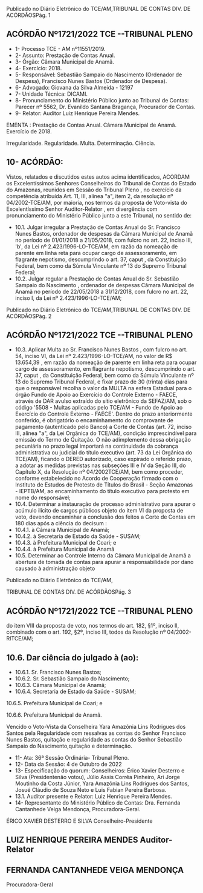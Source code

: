 Publicado  no  Diário  Eletrônico do TCE/AM,TRIBUNAL DE CONTAS DIV. DE ACÓRDÃOSPág. 1

## ACÓRDÃO Nº1721/2022  TCE --TRIBUNAL PLENO

- 1- Processo TCE - AM nº11551/2019.
- 2- Assunto: Prestação de Contas Anual.
- 3- Órgão: Câmara Municipal de Anamã.
- 4- Exercício: 2018.
- 5- Responsável: Sebastião Sampaio do Nascimento (Ordenador de Despesa), Francisco Nunes Bastos (Ordenador de Despesa).
- 6- Advogado: Giovana da Silva Almeida - 12197
- 7- Unidade Técnica: DICAMI.
- 8- Pronunciamento  do  Ministério  Público  junto  ao  Tribunal  de  Contas: Parecer  nº 5562, Dr. Evanildo Santana Bragança, Procurador de Contas.
- 9- Relator: Auditor Luiz Henrique Pereira Mendes.

EMENTA : Prestação  de  Contas  Anual. Câmara Municipal de Anamã. Exercício de 2018.

Irregularidade.  Regularidade.  Multa.  Determinação. Ciência.

## 10-  ACÓRDÃO:

Vistos, relatados e discutidos estes autos acima identificados, ACORDAM os Excelentíssimos Senhores Conselheiros do Tribunal de Contas do Estado do Amazonas, reunidos em Sessão do Tribunal Pleno , no exercício da competência atribuída Art. 11, III, alínea "a", item 2, da resolução nº 04/2002-TCE/AM, por maioria, nos termos da proposta de Voto-vista do Excelentíssimo Senhor Auditor-Relator , em divergência com pronunciamento do Ministério Público junto a este Tribunal, no sentido de:

- 10.1. Julgar  irregular a  Prestação  de  Contas  Anual  do Sr. Francisco  Nunes  Bastos, ordenador  de  despesas  da Câmara Municipal  de  Anamã  no  período  de  01/01/2018  a 21/05/2018, com fulcro no  art.  22,  inciso  III,  'b',  da  Lei  nº 2.423/1996-LO-TCE/AM, em razão da nomeação de parente em linha reta para ocupar cargo de assessoramento,  em  flagrante  nepotismo,  descumprindo  o art. 37, caput , da  Constituição  Federal,  bem  como  da Súmula Vinculante nº 13 do Supremo Tribunal Federal;
- 10.2. Julgar regular a Prestação de Contas  Anual do Sr. Sebastião Sampaio do Nascimento , ordenador de despesas  Câmara  Municipal  de  Anamã  no  período  de 22/05/2018 a 31/12/2018, com fulcro no art. 22, inciso I, da Lei nº 2.423/1996-LO-TCE/AM;

Publicado  no  Diário  Eletrônico do TCE/AM,TRIBUNAL DE CONTAS DIV. DE ACÓRDÃOSPág. 2

## ACÓRDÃO Nº1721/2022  TCE --TRIBUNAL PLENO

- 10.3. Aplicar Multa ao Sr.  Francisco Nunes Bastos , com fulcro no  art.  54,  inciso  VI,  da  Lei  nº  2.423/1996-LO-TCE/AM,  no valor  de R$  13.654,39 , em  razão  da  nomeação  de  parente em  linha  reta  para  ocupar  cargo  de  assessoramento,  em flagrante nepotismo,  descumprindo  o  art.  37, caput , da Constituição Federal, bem como da Súmula Vinculante nº 13 do Supremo Tribunal Federal, e fixar prazo de 30 (trinta) dias para  que  o  responsável  recolha  o  valor  da MULTA na esfera Estadual para o órgão Fundo de Apoio ao Exercício  do  Controle  Externo  -  FAECE,  através  de  DAR avulso  extraído  do  sítio  eletrônico  da  SEFAZ/AM,  sob  o código  '5508  -  Multas  aplicadas  pelo  TCE/AM  -  Fundo  de Apoio ao Exercício do Controle Externo - FAECE'. Dentro  do  prazo  anteriormente  conferido,  é  obrigatório  o encaminhamento do comprovante de pagamento (autenticado  pelo  Banco)  a Corte  de  Contas  (art.  72,  inciso III, alínea "a", da Lei Orgânica  do  TCE/AM),  condição imprescindível  para  emissão  do  Termo  de  Quitação.  O  não adimplemento  dessa  obrigação  pecuniária  no  prazo  legal importará  na  continuidade  da  cobrança  administrativa  ou judicial do  título executivo  (art. 73  da  Lei  Orgânica  do TCE/AM),  ficando  o  DERED  autorizado,  caso  expirado  o referido prazo, a adotar as medidas previstas nas subseções III e IV da Seção III, do Capítulo X, da Resolução nº 04/2002TCE/AM,  bem  como  proceder,  conforme  estabelecido  no Acordo de Cooperação firmado com o Instituto de Estudos de Protesto de Títulos do Brasil - Seção Amazonas - IEPTB/AM, ao  encaminhamento  do  título  executivo  para  protesto  em nome do responsável;
- 10.4. Determinar a  instauração  de  processo  administrativo  para apurar o acúmulo ilícito de cargos públicos objeto do item VI da proposta  de  voto,  devendo  encaminhar  a  conclusão  dos feitos a Corte de  Contas  em 180  dias após  a  ciência do decisum :
- 10.4.1. à Câmara Municipal de Anamã;
- 10.4.2. à Secretaria de Estado da Saúde - SUSAM;
- 10.4.3. à Prefeitura Municipal de Coari; e
- 10.4.4. à Prefeitura Municipal de Anamã
- 10.5. Determinar ao  Controle  Interno  da  Câmara  Municipal  de Anamã  a  abertura  de  tomada  de  contas  para  apurar  a responsabilidade por dano causado à administração objeto

Publicado  no  Diário  Eletrônico do TCE/AM,

TRIBUNAL DE CONTAS DIV. DE ACÓRDÃOSPág. 3

## ACÓRDÃO Nº1721/2022  TCE --TRIBUNAL PLENO

do  item  VIII  da  proposta  de  voto,  nos  termos  do  art.  182, §1º, inciso II, combinado com o art. 192, §2º, inciso III, todos da Resolução nº 04/2002-RITCE/AM;

## 10.6. Dar ciência do julgado à (ao):

- 10.6.1. Sr. Francisco Nunes Bastos;
- 10.6.2. Sr. Sebastião Sampaio do Nascimento;
- 10.6.3. Câmara Municipal de Anamã;
- 10.6.4. Secretaria de Estado da Saúde - SUSAM;

10.6.5. Prefeitura Municipal de Coari; e

10.6.6. Prefeitura Municipal de Anamã.

Vencido  o  Voto-Vista  da  Conselheira  Yara  Amazônia  Lins  Rodrigues  dos Santos pela Regularidade com ressalvas as contas do Senhor Francisco Nunes Bastos, quitação e regularidade as contas  do Senhor Sebastião Sampaio do Nascimento,quitação e determinação.

- 11-  Ata: 36ª Sessão Ordinária- Tribunal Pleno.
- 12-  Data da Sessão: 4 de Outubro de 2022
- 13-  Especificação do quorum: Conselheiros: Érico Xavier Desterro e Silva (Presidentenão  votou),  Júlio  Assis  Corrêa  Pinheiro,  Ari  Jorge  Moutinho  da  Costa  Júnior,  Yara Amazônia  Lins  Rodrigues  dos  Santos,  Josué  Cláudio  de  Souza  Neto  e  Luis  Fabian Pereira Barbosa.
- 13.1. Auditor presente e Relator: Luiz Henrique Pereira Mendes.
- 14-  Representante do Ministério Público de Contas: Dra. Fernanda Cantanhede Veiga Mendonça, Procuradora-Geral.

ÉRICO XAVIER DESTERRO E SILVA Conselheiro-Presidente

## LUIZ HENRIQUE PEREIRA MENDES Auditor-Relator

## FERNANDA CANTANHEDE VEIGA MENDONÇA

Procuradora-Geral